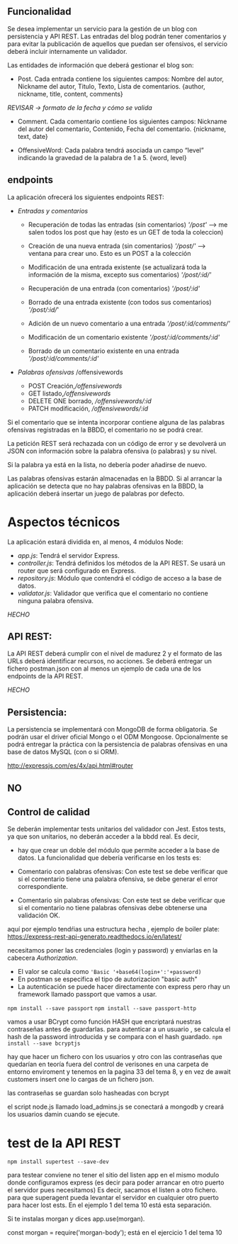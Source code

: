 ## Funcionalidad
Se desea implementar un servicio para la gestión de un blog con persistencia y API REST. Las entradas del blog podrán tener comentarios y para evitar la publicación de aquellos que puedan ser ofensivos, el servicio deberá incluir internamente un validador.

Las entidades de información que deberá gestionar el blog son:


- Post. Cada entrada contiene los siguientes campos: Nombre del autor, Nickname del autor, Titulo, Texto, Lista de comentarios. {author, nickname, title, content, comments}

*REVISAR -> formato de la fecha y cómo se valida*

- Comment. Cada comentario contiene los siguientes campos: Nickname del autor del comentario, Contenido, Fecha del comentario. {nickname, text, date}

- OffensiveWord: Cada palabra tendrá asociada un campo “level” indicando la gravedad de la palabra de 1 a 5.
    {word, level}

## endpoints
La aplicación ofrecerá los siguientes endpoints REST:

- *Entradas y comentarios*

    - Recuperación de todas las entradas (sin comentarios)
    *'/post'* --> me salen todos los post que hay (esto es un GET de toda la coleccion)

    - Creación de una nueva entrada (sin comentarios)
    *'/post/'* --> ventana para crear uno. Esto es un POST a la colección

    - Modificación de una entrada existente (se actualizará toda la información de la misma, excepto sus comentarios)
    *'/post/:id/'*

    - Recuperación de una entrada (con comentarios)
    *'/post/:id'*

    - Borrado de una entrada existente (con todos sus comentarios)
    *'/post/:id/*'

    - Adición de un nuevo comentario a una entrada
    *'/post/:id/comments/'*

    - Modificación de un comentario existente
    *'/post/:id/comments/:id'*

    - Borrado de un comentario existente en una entrada
    *'/post/:id/comments/:id'*

- *Palabras ofensivas*
    /offensivewords    
    - POST Creación,*/offensivewords*
    - GET listado,*/offensivewords*
    - DELETE ONE borrado, */offensivewords/:id*
    - PATCH modificación, */offensivewords/:id*


Si el comentario que se intenta incorporar contiene alguna de las palabras ofensivas registradas en la BBDD, el comentario no se podrá crear.

La petición REST será rechazada con un código de error y se devolverá un JSON con información sobre la palabra ofensiva (o palabras) y su nivel.

Si la palabra ya está en la lista, no debería poder añadirse de nuevo.

Las palabras ofensivas estarán almacenadas en la BBDD. Si al arrancar la aplicación se detecta que no hay palabras ofensivas en la BBDD, la aplicación deberá insertar un juego de palabras por defecto.


# Aspectos técnicos
La aplicación estará dividida en, al menos, 4 módulos Node: 
- *app.js*: Tendrá el servidor Express. 
- *controller.js*: Tendrá definidos los métodos de la API REST. Se usará un router que será configurado en Express.
- *repository.js*: Módulo que contendrá el código de acceso a la base de datos.
- *validator.js*: Validador que verifica que el comentario no contiene ninguna palabra ofensiva.


*HECHO*
## API REST:
La API REST deberá cumplir con el nivel de madurez 2 y el formato de las URLs deberá identificar recursos, no acciones.
Se deberá entregar un fichero postman.json con al menos un ejemplo de cada una de los endpoints de la API REST.

*HECHO*

## Persistencia:
La persistencia se implementará con MongoDB de forma obligatoria. Se podrán usar el driver oficial Mongo o el ODM Mongoose.
Opcionalmente se podrá entregar la práctica con la persistencia de palabras ofensivas en una base de datos MySQL (con o si ORM).


 http://expressjs.com/es/4x/api.html#router

## NO
## Control de calidad
Se deberán implementar tests unitarios del validador con Jest. Estos tests, ya que son unitarios, no deberán acceder a la bbdd real. Es decir, 

- hay que crear un doble del módulo que permite acceder a la base de datos. La funcionalidad que debería verificarse en los tests es:

- Comentario con palabras ofensivas: Con este test se debe verificar que si el comentario tiene una palabra ofensiva, se debe generar el error correspondiente. 

- Comentario sin palabras ofensivas: Con este test se debe verificar que si el comentario no tiene palabras ofensivas debe obtenerse una validación OK.


aquí por ejemplo tendŕias una estructura hecha , ejemplo de boiler plate: https://express-rest-api-generato.readthedocs.io/en/latest/ 

necesitamos poner las credenciales (login y password) y enviarlas en la cabecera *Authorization*.

- El valor se calcula como `'Basic '+base64(login+':'+password)`
- En postman se especifica el tipo de autorizacion "basic auth"
- La autenticación se puede hacer directamente con express pero rhay un framework llamado passport que vamos a usar.

`npm install --save passport`
`npm install --save passport-http`

vamos a usar BCrypt como función HASH que encriptará nuestras contraseñas antes de guardarlas.
para autenticar a un usuario , se calcula el hash de la password introducida y se compara con el hash guardado.
`npm install --save bcryptjs`


hay que hacer un fichero con los usuarios y otro con las contraseñas que quedarían en teoría fuera del control de verisones en una carpeta de entorno enviroment
y tenemos en la pagina 33 del tema 8, y en vez de await customers insert one lo cargas de un fichero json.

las contraseñas se guardan solo hasheadas con bcrypt

el script node.js llamado load_admins.js se conectará a mongodb y creará los usuarios damin cuando se ejecute.

# test de la API REST
`npm install supertest --save-dev`

para testear conviene no tener el sitio del listen app en el mismo modulo donde configuramos express (es decir para poder arrancar en otro puerto el servidor pues necesitamos) Es decir, sacamos el listen a otro fichero. para que superagent pueda levantar el servidor en cualquier otro puerto para hacer lost ests. En el ejemplo 1 del tema 10 está esta separación. 

Si te instalas morgan y dices app.use(morgan).

const morgan = require('morgan-body');
está en el ejercicio 1 del tema 10